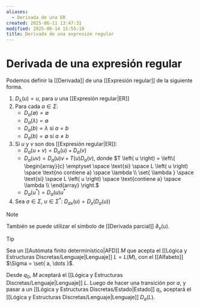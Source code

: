 ```yaml
---
aliases:
  - Derivada de una ER
created: 2025-06-11 13:47:31
modified: 2025-06-14 15:55:18
title: Derivada de una expresión regular
---
```


# Derivada de una expresión regular

Podemos definir la [[Derivada]] de una [[Expresión regular]] de la siguiente forma.

1. $D_\lambda \left( u \right) = u$, para $u$ una [[Expresión regular|ER]]
2. Para cada $a \in \Sigma$:
	- $D_a \left( \emptyset \right) = \emptyset$
	- $D_a \left( \lambda \right) = \emptyset$
	- $D_a \left( b \right) = \lambda$ si $a = b$
	- $D_a \left( b \right) = \emptyset$ si $a \neq b$
3. Si $u$ y $v$ son dos [[Expresión regular|ER]]:
	- $D_a \left( u + v \right) = D_a \left( u \right) + D_a \left( v \right)$
	- $D_a \left( uv \right) = D_a \left( u \right)v + T \left( u \right) D_a \left( v \right)$, donde $T \left( u \right) = \left\{ \begin{array}{c} \emptyset \space \text{si} \space L \left( u \right) \space \text{no contiene a} \space \lambda \\ \set{ \lambda } \space \text{si} \space L \left( u \right) \space \text{contiene a} \space \lambda \\ \end{array} \right.$
	- $D_a \left( u^* \right) = D_a \left( u \right) u^*$
4. Sea $a \in \Sigma$, $u \in \Sigma^*$: $D_{ax} \left( u \right) = D_x \left( D_a \left( u \right) \right)$

> [!note]
> También se puede utilizar el símbolo de [[Derivada parcial]] $\partial_x \left( u \right)$.

> [!tip]
> Sea un [[Autómata finito determinístico|AFD]] $M$ que acepta el [[Lógica y Estructuras Discretas/Lenguaje|Lenguaje]] $L = L \left( M \right)$, con el [[Alfabeto]] $\Sigma = \set{ a, \dots }$.
> 
> Desde $q_0$, $M$ aceptará el [[Lógica y Estructuras Discretas/Lenguaje|Lenguaje]] $L$. Luego de hacer una transición por $a$, y pasar a un [[Lógica y Estructuras Discretas/Estado|Estado]] $q_i$, aceptará el [[Lógica y Estructuras Discretas/Lenguaje|Lenguaje]] $D_a \left( L \right)$.
